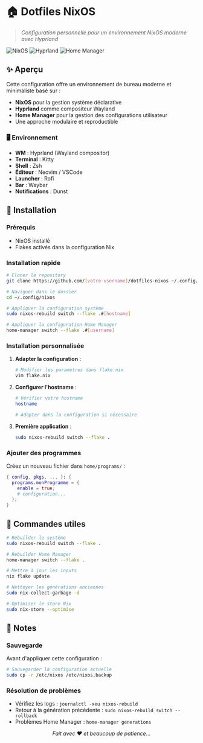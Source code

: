 # 🏠 Dotfiles NixOS

> *Configuration personnelle pour un environnement NixOS moderne avec Hyprland*

![NixOS](https://img.shields.io/badge/NixOS-5277C3?style=for-the-badge&logo=nixos&logoColor=white)
![Hyprland](https://img.shields.io/badge/Hyprland-00D9FF?style=for-the-badge&logo=wayland&logoColor=black)
![Home Manager](https://img.shields.io/badge/Home_Manager-FD6C6C?style=for-the-badge)

## ✨ Aperçu

Cette configuration offre un environnement de bureau moderne et minimaliste basé sur :
- **NixOS** pour la gestion système déclarative
- **Hyprland** comme compositeur Wayland
- **Home Manager** pour la gestion des configurations utilisateur
- Une approche modulaire et reproductible

### 🖥️ Environnement
- **WM** : Hyprland (Wayland compositor)
- **Terminal** : Kitty
- **Shell** : Zsh
- **Éditeur** : Neovim / VSCode
- **Launcher** : Rofi
- **Bar** : Waybar
- **Notifications** : Dunst

## 🚀 Installation

### Prérequis
- NixOS installé
- Flakes activés dans la configuration Nix

### Installation rapide

```bash
# Cloner le repository
git clone https://github.com/[votre-username]/dotfiles-nixos ~/.config/nixos

# Naviguer dans le dossier
cd ~/.config/nixos

# Appliquer la configuration système
sudo nixos-rebuild switch --flake .#[hostname]

# Appliquer la configuration Home Manager
home-manager switch --flake .#[username]
```

### Installation personnalisée

1. **Adapter la configuration** :
   ```bash
   # Modifier les paramètres dans flake.nix
   vim flake.nix
   ```

2. **Configurer l'hostname** :
   ```bash
   # Vérifier votre hostname
   hostname
   
   # Adapter dans la configuration si nécessaire
   ```

3. **Première application** :
   ```bash
   sudo nixos-rebuild switch --flake .
   ```

### Ajouter des programmes
Créez un nouveau fichier dans `home/programs/` :
```nix
{ config, pkgs, ... }: {
  programs.monProgramme = {
    enable = true;
    # configuration...
  };
}
```

## 🔧 Commandes utiles

```bash
# Rebuilder le système
sudo nixos-rebuild switch --flake .

# Rebuilder Home Manager
home-manager switch --flake .

# Mettre à jour les inputs
nix flake update

# Nettoyer les générations anciennes
sudo nix-collect-garbage -d

# Optimiser le store Nix
sudo nix-store --optimise
```

## 📝 Notes

### Sauvegarde
Avant d'appliquer cette configuration :
```bash
# Sauvegarder la configuration actuelle
sudo cp -r /etc/nixos /etc/nixos.backup
```

### Résolution de problèmes
- Vérifiez les logs : `journalctl -xeu nixos-rebuild`
- Retour à la génération précédente : `sudo nixos-rebuild switch --rollback`
- Problèmes Home Manager : `home-manager generations`


<div align="center">

*Fait avec ❤️ et beaucoup de patience...*

</div>
